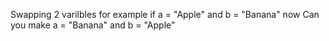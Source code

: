 Swapping 2 varilbles for example if a = "Apple" and b = "Banana" now Can you make a = "Banana" and b = "Apple"
